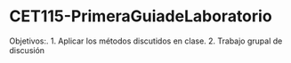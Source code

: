 # CET115-PrimeraGuiadeLaboratorio
Objetivos:. 1. Aplicar los métodos discutidos en clase. 2. Trabajo grupal de discusión
